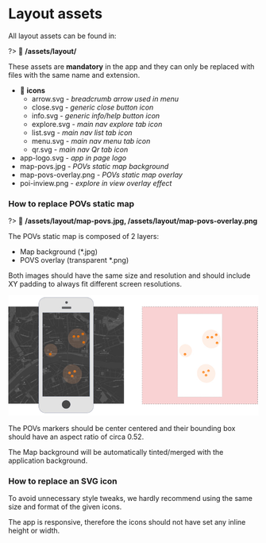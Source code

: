 # Layout assets

All layout assets can be found in:

?> :page_facing_up: **/assets/layout/**

These assets are **mandatory** in the app and they can only be replaced with files with the same name and extension.

- :open_file_folder: **icons**
  - arrow.svg - _breadcrumb arrow used in menu_
  - close.svg - _generic close button icon_
  - info.svg - _generic info/help button icon_
  - explore.svg - _main nav explore tab icon_
  - list.svg - _main nav list tab icon_
  - menu.svg - _main nav menu tab icon_
  - qr.svg - _main nav Qr tab icon_
- app-logo.svg - _app in page logo_
- map-povs.jpg - _POVs static map background_
- map-povs-overlay.png - _POVs static map overlay_
- poi-inview.png - _explore in view overlay effect_

### How to replace POVs static map

?> :page_facing_up: **/assets/layout/map-povs.jpg, /assets/layout/map-povs-overlay.png**

The POVs static map is composed of 2 layers:

- Map background (\*.jpg)
- POVS overlay (transparent \*.png)

Both images should have the same size and resolution and should include XY padding to always fit different screen resolutions.

![How to replace POVs static map](../assets/images/how_to_static_map.jpg)

The POVs markers should be center centered and their bounding box should have an aspect ratio of circa 0.52.

The Map background will be automatically tinted/merged with the application background.

### How to replace an SVG icon

To avoid unnecessary style tweaks, we hardly recommend using the same size and format of the given icons.

The app is responsive, therefore the icons should not have set any inline height or width.
